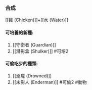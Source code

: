 ### 合成
[[雞 (Chicken)]]+[[水 (Water)]]

#### 可培養的新種:
1. [[守衛者 (Guardian)]]
2. [[潛影盒 (Shulker)]]
#可培2 

#### 可偷吃步的種類:
1. [[溺屍 (Drowned)]]
2. [[末影人 (Enderman)]]
#可偷2 
#動物 